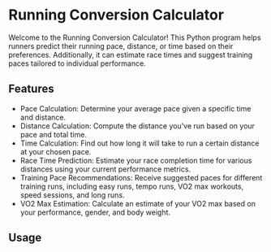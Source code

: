 # Running Conversion Calculator

Welcome to the Running Conversion Calculator! This Python program helps runners predict their running pace, distance, or time based on their preferences. Additionally, it can estimate race times and suggest training paces tailored to individual performance.

## Features
- Pace Calculation: Determine your average pace given a specific time and distance.
- Distance Calculation: Compute the distance you've run based on your pace and total time.
- Time Calculation: Find out how long it will take to run a certain distance at your chosen pace.
- Race Time Prediction: Estimate your race completion time for various distances using your current performance metrics.
- Training Pace Recommendations: Receive suggested paces for different training runs, including easy runs, tempo runs, VO2 max workouts, speed sessions, and long runs.
- VO2 Max Estimation: Calculate an estimate of your VO2 max based on your performance, gender, and body weight.

## Usage
